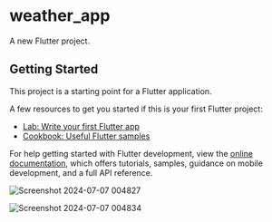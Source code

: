 # weather_app

A new Flutter project.

## Getting Started

This project is a starting point for a Flutter application.

A few resources to get you started if this is your first Flutter project:

- [Lab: Write your first Flutter app](https://docs.flutter.dev/get-started/codelab)
- [Cookbook: Useful Flutter samples](https://docs.flutter.dev/cookbook)

For help getting started with Flutter development, view the
[online documentation](https://docs.flutter.dev/), which offers tutorials,
samples, guidance on mobile development, and a full API reference.

![Screenshot 2024-07-07 004827](https://github.com/rohan2003bernard/Weather-App/assets/119723569/b14666ea-0e0c-42cb-8bbd-e78b91830b5b)

![Screenshot 2024-07-07 004834](https://github.com/rohan2003bernard/Weather-App/assets/119723569/cb415fbe-3629-4cf2-bbda-a1d1ef5fe173)

